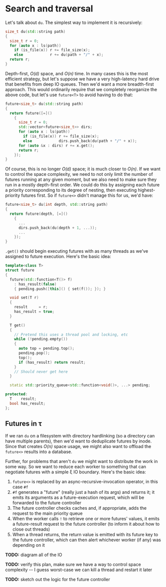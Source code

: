 # Search and traversal
Let's talk about `du`. The simplest way to implement it is recursively:

```cpp
size_t du(std::string path)
{
  size_t r = 0;
  for (auto x : ls(path))
    if (is_file(x)) r += file_size(x);
    else            r += du(path + "/" + x);
  return r;
}
```

Depth-first, _O(d)_ space, and _O(n)_ time. In many cases this is the most efficient strategy, but let's suppose we have a very high-latency hard drive that benefits from deep IO queues. Then we'd want a more breadth-first approach. This would ordinarily require that we completely reorganize the above code, but let's use `future<T>` to avoid having to do that:

```cpp
future<size_t> du(std::string path)
{
  return future([=]()
    {
      size_t r = 0;
      std::vector<future<size_t>> dirs;
      for (auto x : ls(path))
        if (is_file(x)) r += file_size(x);
        else            dirs.push_back(du(path + "/" + x));
      for (auto &x : dirs) r += x.get();
      return r;
    });
}
```

Of course, this is no longer _O(d)_ space; it is much closer to _O(n)_. If we want to control the space complexity, we need to not only limit the number of futures running at any given moment, but we also need to make sure they run in a mostly depth-first order. We could do this by assigning each future a priority corresponding to its degree of nesting, then executing highest-priority futures first. So if `future<>` didn't manage this for us, we'd have:

```cpp
future<size_t> du(int depth, std::string path)
{
  return future(depth, [=]()
    {
      ...
      dirs.push_back(du(depth + 1, ...));
      ...
    });
}
```

`.get()` should begin executing futures with as many threads as we've assigned to future execution. Here's the basic idea:

```cpp
template<class T>
struct future
{
  future(std::function<T()> f)
    : has_result(false)
    { pending.push([this]() { set(f()); }); }

  void set(T r)
  {
    result     = r;
    has_result = true;
  }

  T get()
  {
    // Pretend this uses a thread pool and locking, etc
    while (!pending.empty())
    {
      auto top = pending.top();
      pending.pop();
      top();
      if (has_result) return result;
    }
    // Should never get here
  }

  static std::priority_queue<std::function<void()>, ...> pending;

protected:
  T    result;
  bool has_result;
};
```


## Futures in τ
If we ran `du` on a filesystem with directory hardlinking (so a directory can have multiple parents), then we'd want to deduplicate futures by inode. Since that creates _O(n)_ space usage, we might also want to offload the `future<>` results into a database.

Further, for problems that aren't `du` we might want to distribute the work in some way. So we want to reduce each worker to something that can negotiate futures with a simple ξ IO boundary. Here's the basic idea:

1. `future<>` is replaced by an async-recursive-invocation operator, in this case `#f`
2. `#f` generates a "future" (really just a hash of its args) and returns it; it emits its arguments as a future-execution request, which will be forwarded to the future controller
3. The future controller checks caches and, if appropriate, adds the request to the main priority queue
4. When the worker calls `!` to retrieve one or more futures' values, it emits a future-result request to the future controller (to inform it about how to close out threads)
5. When a thread returns, the return value is emitted with its future key to the future controller, which can then alert whichever worker (if any) was depending on it

**TODO:** diagram all of the IO

**TODO:** verify this plan, make sure we have a way to control space complexity -- I guess worst-case we can kill a thread and restart it later

**TODO:** sketch out the logic for the future controller
